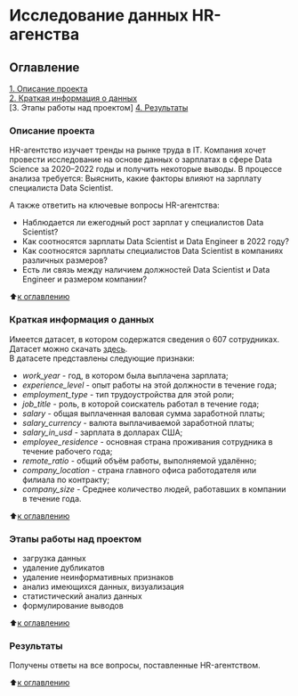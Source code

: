 # Исследование данных HR-агенства

## Оглавление  
[1. Описание проекта](README.md#описание-проекта)  
[2. Краткая информация о данных](README.md#краткая-информация-о-данных)  
[3. Этапы работы над проектом]
[4. Результаты](README.md#результаты)      

### Описание проекта    
HR-агентство изучает тренды на рынке труда в IT. Компания хочет провести исследование на основе данных о зарплатах в сфере Data Science за 2020–2022 годы и получить некоторые выводы.
В процессе анализа требуется:
Выяснить, какие факторы влияют на зарплату специалиста Data Scientist.

А также ответить на ключевые вопросы HR-агентства:
 - Наблюдается ли ежегодный рост зарплат у специалистов Data Scientist?
 - Как соотносятся зарплаты Data Scientist и Data Engineer в 2022 году?
 - Как соотносятся зарплаты специалистов Data Scientist в компаниях различных размеров?
 - Есть ли связь между наличием должностей Data Scientist и Data Engineer и размером компании?

:arrow_up:[к оглавлению](README.md#оглавление)

### Краткая информация о данных
Имеется датасет, в котором содержатся сведения о 607 сотрудниках. Датасет можно скачать [здесь](https://lms.skillfactory.ru/asset-v1:SkillFactory+DST-3.0+28FEB2021+type@asset+block@ds_salaries.zip).\
В датасете представлены следующие признаки:
 - *work_year* - год, в котором была выплачена зарплата;
 - *experience_level* - опыт работы на этой должности в течение года;
 - *employment_type* - тип трудоустройства для этой роли;
 - *job_title* - роль, в которой соискатель работал в течение года;
 - *salary* - общая выплаченная валовая сумма заработной платы;
 - *salary_currency* - валюта выплачиваемой заработной платы;
 - *salary_in_usd* - зарплата в долларах США;
 - *employee_residence* - основная страна проживания сотрудника в течение рабочего года;
 - *remote_ratio* - общий объём работы, выполняемой удалённо;
 - *company_location* - страна главного офиса работодателя или филиала по контракту;
 - *company_size* - Среднее количество людей, работавших в компании в течение года.

:arrow_up:[к оглавлению](README.md#оглавление)
### Этапы работы над проектом
 - загрузка данных
 - удаление дубликатов
 - удаление неинформативных признаков
 - анализ имеющихся данных, визуализация
 - статистический анализ данных
 - формулирование выводов

:arrow_up:[к оглавлению](README.md#оглавление)

### Результаты
Получены ответы на все  вопросы, поставленные HR-агентством.

:arrow_up:[к оглавлению](README.md#оглавление)



